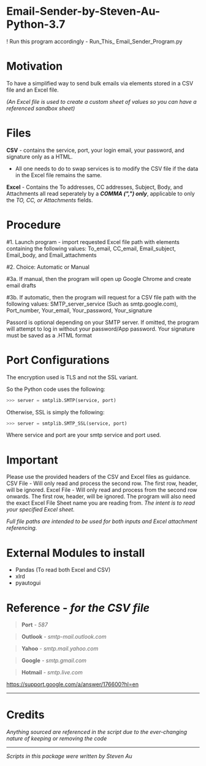 # Email-Sender-by-Steven-Au-Python-3.7
! Run this program accordingly - Run_This_ Email_Sender_Program.py

# Motivation
To have a simplified way to send bulk emails via elements stored in a CSV file and an Excel file. 

*(An Excel file is used to create a custom sheet of values so you can have a referenced sandbox sheet)*


# Files
**CSV** - contains the service, port, your login email, your password, and signature only as a HTML.
- All one needs to do to swap services is to modify the CSV file if the data in the Excel file remains the same.

**Excel** - Contains the To addresses, CC addresses, Subject, Body, and Attachments all read seperately by a ***COMMA (",") only***, applicable to only the *TO, CC, or Attachments* fields.

# Procedure

#1. Launch program - import requested Excel file path with elements containing the following values: To_email, CC_email, Email_subject, Email_body, and Email_attachments

#2. Choice: Automatic or Manual

#3a. If manual, then the program will open up Google Chrome and create email drafts

#3b. If automatic, then the program will request for a CSV file path with the following values: 
SMTP_server_service (Such as smtp.google.com), Port_number, Your_email, Your_password, Your_signature

Passord is optional depending on your SMTP server. If omitted, the program will attempt to log in without your password/App password.
Your signature must be saved as a .HTML format

# Port Configurations
The encryption used is TLS and not the SSL variant. 

So the Python code uses the following:
```python
>>> server = smtplib.SMTP(service, port)
```
Otherwise, SSL is simply the following:
```python
>>> server = smtplib.SMTP_SSL(service, port)
```

Where service and port are your smtp service and port used.

# Important
Please use the provided headers of the CSV and Excel files as guidance.
CSV File - Will only read and process the second row. The first row, header, will be ignored.
Excel File - Will only read and process from the second row onwards. The first row, header, will be ignored.
The program will also need the exact Excel File Sheet name you are reading from. *The intent is to read your specified Excel sheet.*


*Full file paths are intended to be used for both inputs and Excel attachment referencing.*


# External Modules to install
* Pandas (To read both Excel and CSV)
* xlrd
* pyautogui



# Reference - *for the CSV file*
>**Port** - *587*

>**Outlook** - 
*smtp-mail.outlook.com*

>**Yahoo** -
*smtp.mail.yahoo.com*

>**Google** -
*smtp.gmail.com*

>**Hotmail** -
*smtp.live.com*

https://support.google.com/a/answer/176600?hl=en

---
# Credits
*Anything sourced are referenced in the script due to the ever-changing nature of keeping or removing the code*


---
*Scripts in this package were written by Steven Au*
